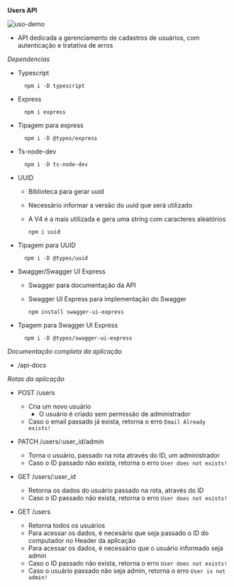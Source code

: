 **Users API**

![uso-demo](assets/2023-01-18%2021-17-24.gif)

- API dedicada a gerenciamento de cadastros de usuários, com autenticação e tratativa de erros

*Dependencias*
- Typescript

        npm i -D typescript

- Express

        npm i express

- Tipagem para express

        npm i -D @types/express
- Ts-node-dev

        npm i -D ts-node-dev

- UUID

  - Biblioteca para gerar uuid

  - Necessário informar a versão do uuid que será utilizado

  - A V4 é a mais utilizada e gera uma string com caracteres aleatórios

        npm i uuid

- Tipagem para UUID

        npm i -D @types/uuid

- Swagger/Swagger UI Express

  - Swagger para documentação da API
  
  - Swagger UI Express para implementação do Swagger

        npm install swagger-ui-express

- Tpagem para Swagger UI Express

        npm i -D @types/swagger-ui-express

*Documentação completa da aplicação*

- /api-docs

*Rotas da aplicação*

- POST /users
    - Cria um novo usuário
        - O usuário é criado sem permissão de administrador
    - Caso o email passado já exista, retorna o erro `Email Already exists!`

- PATCH /users/:user_id/admin
    - Torna o usuário, passado na rota através do ID, um administrador
    - Caso o ID passado não exista, retorna o erro `User does not exists!`

- GET /users/:user_id
    - Retorna os dados do usuário passado na rota, através do ID
    - Caso o ID passado não exista, retorna o erro `User does not exists!`

- GET /users
    - Retorna todos os usuários
    - Para acessar os dados, é necesário que seja passado o ID do computador no Header da aplicação
    - Para acessar os dados, é necessário que o usuário informado seja admin
    - Caso o ID passado não exista, retorna o erro `User does not exists!`
    - Caso o usuário passado não seja admin, retorna o erro `User is not admin!`
